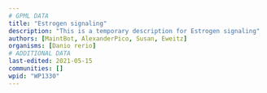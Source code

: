 ```yaml
---
# GPML DATA
title: "Estrogen signaling"
description: "This is a temporary description for Estrogen signaling"
authors: [MaintBot, AlexanderPico, Susan, Eweitz]
organisms: [Danio rerio]
# ADDITIONAL DATA
last-edited: 2021-05-15
communities: []
wpid: "WP1330"
---
```


